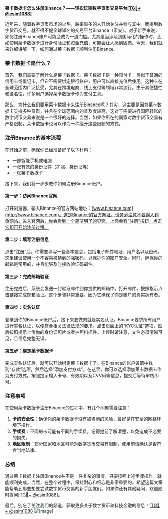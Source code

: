 **莱卡数据卡怎么注册Binance？——轻松玩转数字货币交易平台[[TG💪+ @esim1088](https://t.me/s/esim1088)]**

近年来，随着数字货币市场的火热，越来越多的人开始关注并参与其中。而提到数字货币交易，就不得不提全球知名的交易平台Binance（币安）。对于新手来说，如何注册Binance账户可能会成为一道门槛。尤其是当涉及到国际化的操作时，比如使用莱卡数据卡进行身份验证和资金充值，可能会让人感到困惑。今天，我们就来详细讲解一下，如何通过莱卡数据卡顺利注册Binance。

### 莱卡数据卡是什么？

首先，我们需要了解什么是莱卡数据卡。莱卡数据卡是一种预付卡，类似于普通的信用卡或借记卡，但它不需要绑定银行账户，用户可以直接充值后使用。这种卡在全球范围内广泛接受，尤其在跨境电商、线上支付等领域非常流行。由于其便捷性和匿名性，许多用户选择莱卡数据卡作为支付工具。

那么，为什么我们要用莱卡数据卡来注册Binance呢？其实，这主要是因为莱卡数据卡支持多种货币，并且在全球范围内的普及度较高，这对于需要进行国际转账的数字货币交易来说是一个很好的选择。当然，如果你所在的国家对数字货币交易有严格限制，莱卡数据卡也可以作为一种绕开这些限制的方式。

### 注册Binance的基本流程

在开始之前，确保你已经准备好了以下材料：
- 一部智能手机或电脑
- 一张有效的身份证件（护照、身份证等）
- 一张莱卡数据卡

接下来，我们将一步步教你如何注册Binance账户。

#### 第一步：访问Binance官网

打开浏览器，输入Binance的官方网站地址：[www.binance.com](http://www.binance.com)。这是Binance的官方网址，请务必注意不要误入钓鱼网站。进入官网后，你会看到一个简洁明了的界面，上面会有“注册”按钮，点击它即可开始注册过程。

#### 第二步：填写注册信息

点击“注册”后，你需要填写一些基本信息，包括电子邮件地址、用户名以及密码。这里建议使用一个不容易被猜到的强密码，以保护你的账户安全。同时，确保你的邮箱是常用的，并且能够及时接收验证码邮件。

#### 第三步：完成邮箱验证

注册完成后，系统会发送一封验证邮件到你提供的邮箱中。打开邮件，按照指示点击链接完成邮箱验证。这个步骤非常重要，因为它确保了你是账户的真实拥有者。

#### 第四步：实名认证

登录到你的Binance账户后，接下来要做的就是实名认证。Binance要求所有用户进行实名认证，以便符合相关法律法规的要求。点击页面上的“KYC认证”选项，然后按照提示上传你的身份证照片或者护照扫描件。上传时请注意，文件必须清晰可见，且信息完整无误。

#### 第五步：绑定莱卡数据卡

完成实名认证后，就可以开始绑定莱卡数据卡了。在Binance的账户设置中找到“存款”选项，然后选择“添加支付方式”。在这里，你可以选择添加莱卡数据卡作为支付方式。按照提示输入卡号、有效期以及CVV码等信息，提交后等待审核即可。

### 注意事项

在使用莱卡数据卡注册Binance的过程中，有几个问题需要注意：

1. **卡的安全性**：确保你的莱卡数据卡没有被盗刷的风险，最好是在安全的网络环境下操作。
2. **手续费**：不同的卡可能有不同的手续费，记得提前了解清楚，以免造成不必要的损失。
3. **地区限制**：部分国家和地区可能对数字货币交易有限制，使用前请确认是否符合当地法律。

### 总结

通过莱卡数据卡注册Binance并不是一件复杂的事情，只要按照上述步骤操作，就能顺利完成。当然，在整个过程中，保持耐心和细心是非常重要的。希望这篇文章能帮助到那些想要尝试数字货币交易的新手朋友们。如果你还有其他疑问，欢迎随时提问[[TG💪+ @esim1088](https://t.me/s/esim1088)]。

最后，别忘了关注我们的频道，获取更多关于数字货币和科技金融的信息！[[TG💪+ @esim1088](https://t.me/s/esim1088) ![Image](https://i.postimg.cc/4NQfJmqS/Snipaste-2025-05-13-00-14-12.png)]